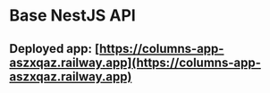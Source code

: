 # Base NestJS API

## Deployed app: [https://columns-app-aszxqaz.railway.app](https://columns-app-aszxqaz.railway.app)
